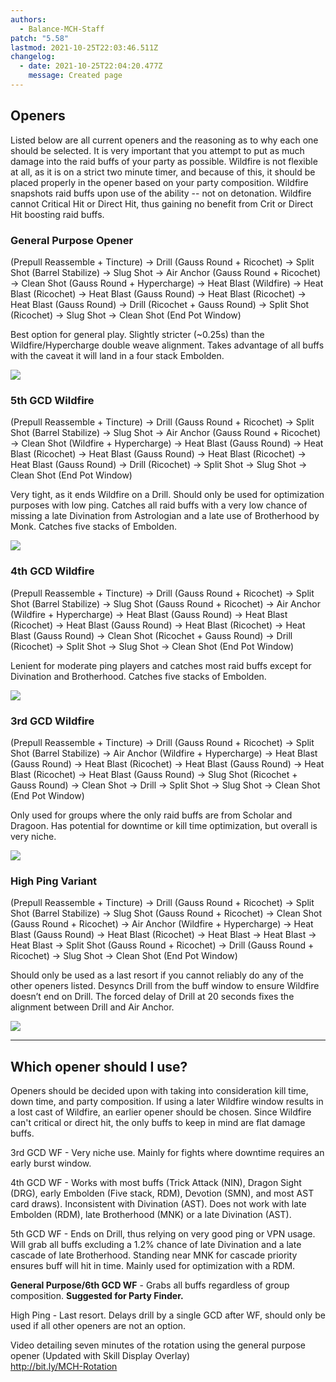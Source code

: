 ```yaml
---
authors:
  - Balance-MCH-Staff
patch: "5.58"
lastmod: 2021-10-25T22:03:46.511Z
changelog:
  - date: 2021-10-25T22:04:20.477Z
    message: Created page
---
```

## Openers

Listed below are all current openers and the reasoning as to why each one should be selected. It is very important that you attempt to put as much damage into the raid buffs of your party as possible. Wildfire is not flexible at all, as it is on a strict two minute timer, and because of this, it should be placed properly in the opener based on your party composition. Wildfire snapshots raid buffs upon use of the ability -- not on detonation. Wildfire cannot Critical Hit or Direct Hit, thus gaining no benefit from Crit or Direct Hit boosting raid buffs.

### General Purpose Opener

(Prepull Reassemble + Tincture) → Drill (Gauss Round + Ricochet) → Split Shot (Barrel Stabilize) → Slug Shot  → Air Anchor (Gauss Round + Ricochet) → Clean Shot (Gauss Round + Hypercharge) → Heat Blast (Wildfire) → Heat Blast (Ricochet) → Heat Blast (Gauss Round) → Heat Blast (Ricochet) → Heat Blast (Gauss Round) → Drill (Ricochet + Gauss Round) → Split Shot (Ricochet) → Slug Shot → Clean Shot (End Pot Window)

Best option for general play. Slightly stricter (~0.25s) than the Wildfire/Hypercharge double weave alignment. Takes advantage of all buffs with the caveat it will land in a four stack Embolden.

![](https://lh3.googleusercontent.com/Ztd8FV4HUD96x8WwKEcJNt9oaAIjLV011dOJIa6w8Yr5mrW3Kn7Jlj5UtMHeXJbL6tC62waGjgJMDmt32-L4KpcE-VnEPldK0ci7JUnRbwQ3l9dwi6mzVp4T0gjhGfrsN5_vj42t)

### 5th GCD Wildfire

(Prepull Reassemble + Tincture) → Drill (Gauss Round + Ricochet) → Split Shot (Barrel Stabilize) → Slug Shot  → Air Anchor (Gauss Round + Ricochet) → Clean Shot (Wildfire + Hypercharge) → Heat Blast (Gauss Round) → Heat Blast (Ricochet) → Heat Blast (Gauss Round) → Heat Blast (Ricochet) → Heat Blast (Gauss Round) → Drill (Ricochet) → Split Shot → Slug Shot → Clean Shot (End Pot Window)

Very tight, as it ends Wildfire on a Drill. Should only be used for optimization purposes with low ping. Catches all raid buffs with a very low chance of missing a late Divination from Astrologian and a late use of Brotherhood by Monk. Catches five stacks of Embolden.

![](https://lh4.googleusercontent.com/kDrTNgeon8O1MkmJKrkq0rLyh4iaVZVqwBfCOLtL3HDzfD8Zlyu4INsLEPo--fKlpKwnP3y5R_IpajznEqaF7rf9MVrKfNsni1ytwu77R8DjKYiWFHqbnZ-FMijA_96LZKfHn5Kr)

### 4th GCD Wildfire

(Prepull Reassemble + Tincture) → Drill (Gauss Round + Ricochet) → Split Shot (Barrel Stabilize) → Slug Shot (Gauss Round + Ricochet) → Air Anchor (Wildfire + Hypercharge) → Heat Blast (Gauss Round) →  Heat Blast (Ricochet) → Heat Blast (Gauss Round) → Heat Blast (Ricochet) → Heat Blast (Gauss Round) → Clean Shot (Ricochet + Gauss Round) → Drill (Ricochet) → Split Shot → Slug Shot → Clean Shot (End Pot Window)

Lenient for moderate ping players and catches most raid buffs except for Divination and Brotherhood. Catches five stacks of Embolden.

![](https://lh6.googleusercontent.com/0VeSDc_Uv61fbpysp4cCfHZ5GtT4C3WkaudXW6uroh6dYuJqhbmEjGneAQYb4ZrkclI8iYGJzL3xprbRvxlA1hB2Y1IUDkWcVA7MVd9Wt8agVDsIvNyNid9EMnBk_1-nUAfsICFy)

### 3rd GCD Wildfire

(Prepull Reassemble + Tincture) → Drill (Gauss Round + Ricochet) → Split Shot (Barrel Stabilize) → Air Anchor (Wildfire + Hypercharge) → Heat Blast (Gauss Round) →  Heat Blast (Ricochet) → Heat Blast (Gauss Round) → Heat Blast (Ricochet) → Heat Blast (Gauss Round) → Slug Shot (Ricochet + Gauss Round) → Clean Shot → Drill → Split Shot → Slug Shot → Clean Shot (End Pot Window)

Only used for groups where the only raid buffs are from Scholar and Dragoon. Has potential for downtime or kill time optimization, but overall is very niche.

![](https://lh4.googleusercontent.com/ARa6lEpUYkzSpwhOlBeP7q96mwez21FCMURB3iy1hqhQxDu9uJSifX4xO_EBC20XkByVTjEgSfK15uOWWkPoRmbWzke1qdrID2jx60Oz3ExzPFoef88TjogiGeqNbjVV8eKjkpZO)

### High Ping Variant

(Prepull Reassemble + Tincture) → Drill (Gauss Round + Ricochet) → Split Shot (Barrel Stabilize) → Slug Shot (Gauss Round + Ricochet) → Clean Shot (Gauss Round + Ricochet) → Air Anchor (Wildfire + Hypercharge) → Heat Blast (Gauss Round) → Heat Blast (Ricochet) → Heat Blast → Heat Blast → Heat Blast → Split Shot (Gauss Round + Ricochet) → Drill (Gauss Round + Ricochet) → Slug Shot → Clean Shot (End Pot Window)

Should only be used as a last resort if you cannot reliably do any of the other openers listed. Desyncs Drill from the buff window to ensure Wildfire doesn’t end on Drill. The forced delay of Drill at 20 seconds fixes the alignment between Drill and Air Anchor.

![](https://lh3.googleusercontent.com/7usz05LAib0aeUUmp8p5wxBh_TJghOe59lKHEMZzs-4dyJzKKI0mvRCGfEbiH4XpJuMmtMKK90xEdOth3y7xCT38A6OH3mbLTgaVhdvyvcb-QK8y7VcQxQDJIV8AX3u97wtgVnry)

- - -

## Which opener should I use?

Openers should be decided upon with taking into consideration kill time, down time, and party composition. If using a later Wildfire window results in a lost cast of Wildfire, an earlier opener should be chosen. Since Wildfire can't critical or direct hit, the only buffs to keep in mind are flat damage buffs.

3rd GCD WF - Very niche use. Mainly for fights where downtime requires an early burst window.

4th GCD WF - Works with most buffs (Trick Attack (NIN), Dragon Sight (DRG), early Embolden (Five stack, RDM), Devotion (SMN), and most AST card draws). Inconsistent with Divination (AST). Does not work with late Embolden (RDM), late Brotherhood (MNK) or a late Divination (AST).

5th GCD WF - Ends on Drill, thus relying on very good ping or VPN usage. Will grab all buffs excluding a 1.2% chance of late Divination and a late cascade of late Brotherhood. Standing near MNK for cascade priority ensures buff will hit in time. Mainly used for optimization with a RDM.

**General Purpose/6th GCD WF** - Grabs all buffs regardless of group composition. **Suggested for Party Finder.**

High Ping - Last resort. Delays drill by a single GCD after WF, should only be used if all other openers are not an option.

Video detailing seven minutes of the rotation using the general purpose opener (Updated with Skill Display Overlay)\
<http://bit.ly/MCH-Rotation>